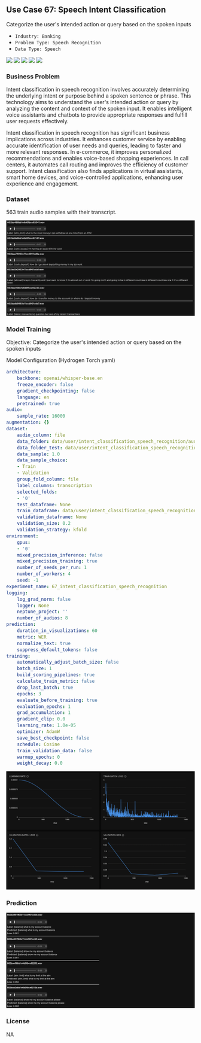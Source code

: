 ## Use Case 67: Speech Intent Classification

Categorize the user's intended action or query based on the spoken inputs

- `Industry: Banking`
- `Problem Type: Speech Recognition`
- `Data Type: Speech`

![](https://github.com/h2oai/ht-catalog/blob/646864e3c695f7c721514159bd6c59520dab7438/Assets/use-cases/intent_classification_speech_recognition/cover.png)
![](https://github.com/h2oai/ht-catalog/blob/646864e3c695f7c721514159bd6c59520dab7438/Assets/use-cases/intent_classification_speech_recognition/cover.jpg)
![](https://github.com/h2oai/ht-catalog/blob/646864e3c695f7c721514159bd6c59520dab7438/Assets/use-cases/intent_classification_speech_recognition/cover.jpeg)
![](https://github.com/h2oai/ht-catalog/blob/646864e3c695f7c721514159bd6c59520dab7438/Assets/use-cases/intent_classification_speech_recognition/cover.webp)
![](https://github.com/h2oai/ht-catalog/blob/646864e3c695f7c721514159bd6c59520dab7438/Assets/use-cases/intent_classification_speech_recognition/cover)

### Business Problem 

Intent classification in speech recognition involves accurately determining the underlying intent or purpose behind a spoken sentence or phrase. This technology aims to understand the user's intended action or query by analyzing the content and context of the spoken input. It enables intelligent voice assistants and chatbots to provide appropriate responses and fulfill user requests effectively.

Intent classification in speech recognition has significant business implications across industries. It enhances customer service by enabling accurate identification of user needs and queries, leading to faster and more relevant responses. In e-commerce, it improves personalized recommendations and enables voice-based shopping experiences. In call centers, it automates call routing and improves the efficiency of customer support. Intent classification also finds applications in virtual assistants, smart home devices, and voice-controlled applications, enhancing user experience and engagement.

### Dataset

563 train audio samples with their transcript.

![train data](https://github.com/h2oai/ht-catalog/blob/646864e3c695f7c721514159bd6c59520dab7438/Assets/use-cases/intent_classification_speech_recognition/train%20data.png)

### Model Training

Objective: Categorize the user's intended action or query based on the spoken inputs

Model Configuration (Hydrogen Torch yaml)

```yaml
architecture:
    backbone: openai/whisper-base.en
    freeze_encoder: false
    gradient_checkpointing: false
    language: en
    pretrained: true
audio:
    sample_rate: 16000
augmentation: {}
dataset:
    audio_column: file
    data_folder: data/user/intent_classification_speech_recognition/audios/
    data_folder_test: data/user/intent_classification_speech_recognition/audios/
    data_sample: 1.0
    data_sample_choice:
    - Train
    - Validation
    group_fold_column: file
    label_columns: transcription
    selected_folds:
    - '0'
    test_dataframe: None
    train_dataframe: data/user/intent_classification_speech_recognition/train.csv
    validation_dataframe: None
    validation_size: 0.2
    validation_strategy: kfold
environment:
    gpus:
    - '0'
    mixed_precision_inference: false
    mixed_precision_training: true
    number_of_seeds_per_run: 1
    number_of_workers: 4
    seed: -1
experiment_name: 67_intent_classification_speech_recognition
logging:
    log_grad_norm: false
    logger: None
    neptune_project: ''
    number_of_audios: 8
prediction:
    duration_in_visualizations: 60
    metric: WER
    normalize_text: true
    suppress_default_tokens: false
training:
    automatically_adjust_batch_size: false
    batch_size: 1
    build_scoring_pipelines: true
    calculate_train_metric: false
    drop_last_batch: true
    epochs: 3
    evaluate_before_training: true
    evaluation_epochs: 1
    grad_accumulation: 1
    gradient_clip: 0.0
    learning_rate: 1.0e-05
    optimizer: AdamW
    save_best_checkpoint: false
    schedule: Cosine
    train_validation_data: false
    warmup_epochs: 0
    weight_decay: 0.0

```

![chart](https://github.com/h2oai/ht-catalog/blob/646864e3c695f7c721514159bd6c59520dab7438/Assets/use-cases/intent_classification_speech_recognition/chart.png)


### Prediction

![Predictions](https://github.com/h2oai/ht-catalog/blob/646864e3c695f7c721514159bd6c59520dab7438/Assets/use-cases/intent_classification_speech_recognition/Validation%20Predictions.png)

### License

NA
